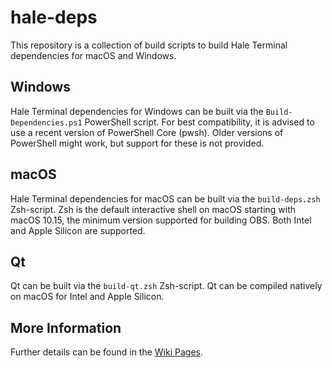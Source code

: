 # hale-deps

This repository is a collection of build scripts to build Hale Terminal dependencies for macOS and Windows.

## Windows

Hale Terminal dependencies for Windows can be built via the `Build-Dependencies.ps1` PowerShell script. For best compatibility, it is advised to use a recent version of PowerShell Core (pwsh). Older versions of PowerShell might work, but support for these is not provided.

## macOS

Hale Terminal dependencies for macOS can be built via the `build-deps.zsh` Zsh-script. Zsh is the default interactive shell on macOS starting with macOS 10.15, the minimum version supported for building OBS. Both Intel and Apple Silicon are supported.

## Qt

Qt can be built via the `build-qt.zsh` Zsh-script. Qt can be compiled natively on macOS for Intel and Apple Silicon.

## More Information

Further details can be found in the [Wiki Pages](https://github.com/HaleLP/hale-deps/wiki).
